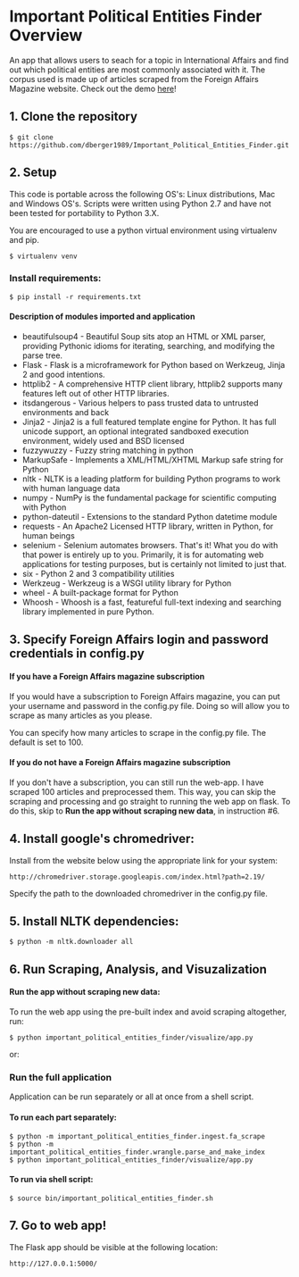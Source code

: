 # Important Political Entities Finder Overview

An app that allows users to seach for a topic in International Affairs and find out which political entities are most commonly associated with it. The corpus used is made up of articles scraped from the Foreign Affairs Magazine website. Check out the demo  <a href="http://107.23.92.220:5000" target="_blank">here</a>!


## 1. Clone the repository

```$ git clone https://github.com/dberger1989/Important_Political_Entities_Finder.git```

## 2. Setup

This code is portable across the following OS's: Linux distributions, Mac and Windows OS's. Scripts were written using Python 2.7 and have not been tested for portability to Python 3.X.

You are encouraged to use a python virtual environment using virtualenv and pip. 

```$ virtualenv venv```

### Install requirements:

```$ pip install -r requirements.txt```

#### Description of modules imported and application

* beautifulsoup4 - Beautiful Soup sits atop an HTML or XML parser, providing Pythonic idioms for iterating, searching, and modifying the parse tree.
* Flask - Flask is a microframework for Python based on Werkzeug, Jinja 2 and good intentions.
* httplib2 - A comprehensive HTTP client library, httplib2 supports many features left out of other HTTP libraries.
* itsdangerous - Various helpers to pass trusted data to untrusted environments and back
* Jinja2 - Jinja2 is a full featured template engine for Python. It has full unicode support, an optional integrated sandboxed execution environment, widely used and BSD licensed
* fuzzywuzzy - Fuzzy string matching in python
* MarkupSafe - Implements a XML/HTML/XHTML Markup safe string for Python
* nltk - NLTK is a leading platform for building Python programs to work with human language data
* numpy - NumPy is the fundamental package for scientific computing with Python
* python-dateutil - Extensions to the standard Python datetime module
* requests - An Apache2 Licensed HTTP library, written in Python, for human beings
* selenium - Selenium automates browsers. That's it! What you do with that power is entirely up to you. Primarily, it is for automating web applications for testing purposes, but is certainly not limited to just that.
* six - Python 2 and 3 compatibility utilities
* Werkzeug - Werkzeug is a WSGI utility library for Python
* wheel - A built-package format for Python
* Whoosh - Whoosh is a fast, featureful full-text indexing and searching library implemented in pure Python.


## 3. Specify Foreign Affairs login and password credentials in config.py 

#### If you have a Foreign Affairs magazine subscription
If you would have a subscription to Foreign Affairs magazine, you can put your username and password in the config.py file. 
Doing so will allow you to scrape as many articles as you please. 

You can specify how many articles to scrape in the config.py file. The default is set to 100. 

#### If you do not have a Foreign Affairs magazine subscription
If you don't have a subscription, you can still run the web-app. I have scraped 100 articles and preprocessed them. This way, you can skip the scraping and processing and go straight to running the web app on flask. To do this, skip to 
**Run the app without scraping new data**, in instruction #6. 

## 4. Install google's chromedriver:

Install from the website below using the appropriate link for your system:
	
```
http://chromedriver.storage.googleapis.com/index.html?path=2.19/
```

Specify the path to the downloaded chromedriver in the config.py file.  


## 5. Install NLTK dependencies:

```
$ python -m nltk.downloader all
```



## 6. Run Scraping, Analysis, and Visuzalization

#### Run the app without scraping new data:
To run the web app using the pre-built index and avoid scraping altogether, run:
```
$ python important_political_entities_finder/visualize/app.py 
```

or:
### Run the full application
Application can be run separately or all at once from a shell script.

#### To run each part separately:

```
$ python -m important_political_entities_finder.ingest.fa_scrape
$ python -m important_political_entities_finder.wrangle.parse_and_make_index
$ python important_political_entities_finder/visualize/app.py 
```

#### To run via shell script:

```$ source bin/important_political_entities_finder.sh```

## 7. Go to web app!

The Flask app should be visible at the following location: 

``` http://127.0.0.1:5000/ ```
